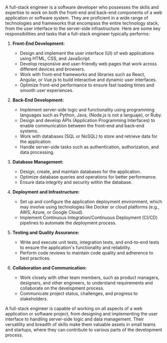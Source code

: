A full-stack engineer is a software developer who possesses the skills and expertise to work on both the front-end and back-end components of a web application or software system. They are proficient in a wide range of technologies and frameworks that encompass the entire technology stack, from the user interface to the server-side infrastructure. Here are some key responsibilities and tasks that a full-stack engineer typically performs:

1.  **Front-End Development:**
    
    -   Design and implement the user interface (UI) of web applications using HTML, CSS, and JavaScript.
    -   Develop responsive and user-friendly web pages that work across different devices and browsers.
    -   Work with front-end frameworks and libraries such as React, Angular, or Vue.js to build interactive and dynamic user interfaces.
    -   Optimize front-end performance to ensure fast loading times and smooth user experiences.
2.  **Back-End Development:**
    
    -   Implement server-side logic and functionality using programming languages such as Python, Java, (Node.js is not a languaje), or Ruby.
    -   Design and develop APIs (Application Programming Interfaces) to enable communication between the front-end and back-end systems.
    -   Work with databases (SQL or NoSQL) to store and retrieve data for the application.
    -   Handle server-side tasks such as authentication, authorization, and data processing.
3.  **Database Management:**
    
    -   Design, create, and maintain databases for the application.
    -   Optimize database queries and operations for better performance.
    -   Ensure data integrity and security within the database.
4.  **Deployment and Infrastructure:**
    
    -   Set up and configure the application deployment environment, which may involve using technologies like Docker or cloud platforms (e.g., AWS, Azure, or Google Cloud).
    -   Implement Continuous Integration/Continuous Deployment (CI/CD) pipelines to automate the deployment process.
5.  **Testing and Quality Assurance:**
    
    -   Write and execute unit tests, integration tests, and end-to-end tests to ensure the application's functionality and reliability.
    -   Perform code reviews to maintain code quality and adherence to best practices.
6.  **Collaboration and Communication:**
    
    -   Work closely with other team members, such as product managers, designers, and other engineers, to understand requirements and collaborate on the development process.
    -   Communicate project status, challenges, and progress to stakeholders.

A full-stack engineer is capable of working on all aspects of a web application or software project, from designing and implementing the user interface to handling server-side logic and data management. Their versatility and breadth of skills make them valuable assets in small teams and startups, where they can contribute to various parts of the development process.